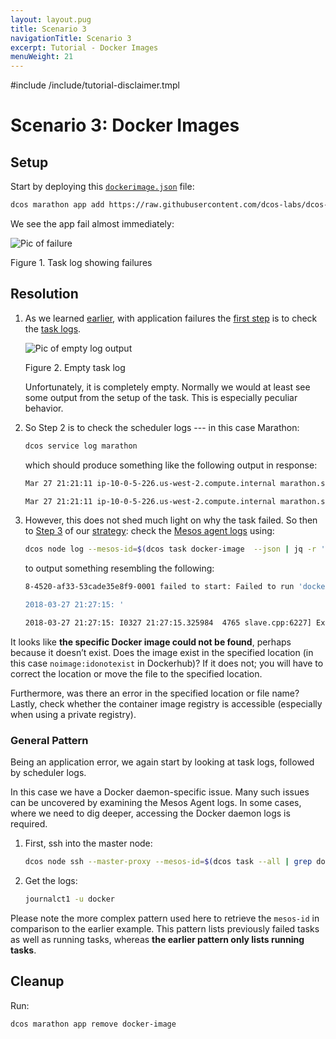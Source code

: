 ```yaml
---
layout: layout.pug
title: Scenario 3
navigationTitle: Scenario 3
excerpt: Tutorial - Docker Images
menuWeight: 21
---
```

#include /include/tutorial-disclaimer.tmpl

# Scenario 3: Docker Images

## Setup

Start by deploying this [`dockerimage.json`](https://raw.githubusercontent.com/dcos-labs/dcos-debugging/master/1.10/dockerimage.json) file:

```bash
dcos marathon app add https://raw.githubusercontent.com/dcos-labs/dcos-debugging/master/1.10/dockerimage.json
```

We see the app fail almost immediately:

![Pic of failure](https://mesosphere.com/wp-content/uploads/2018/04/pasted-image-0-17.png)

Figure 1. Task log showing failures

## Resolution

1. As we learned [earlier](/mesosphere/dcos/1.12/tutorials/dcos-debug/gen-strat/), with application failures the [first step](/mesosphere/dcos/1.12/tutorials/dcos-debug/gen-strat/#task-strat) is to check the [task logs](/mesosphere/dcos/1.12/tutorials/dcos-debug/tools/#task-logs).

    ![Pic of empty log output](https://mesosphere.com/wp-content/uploads/2018/04/pasted-image-0-18.png)

    Figure 2. Empty task log

    Unfortunately, it is completely empty. Normally we would at least see some output from the setup of the task. This is especially peculiar behavior.

1. So Step 2 is to check the scheduler logs --- in this case Marathon:

    ```bash
    dcos service log marathon
    ```

    which should produce something like the following output in response:

    ```bash
    Mar 27 21:21:11 ip-10-0-5-226.us-west-2.compute.internal marathon.sh[5954]: [2018-03-27 21:21:11,297] INFO  Received status update for task docker-image.c4cdf565-3204-11e8-8a20-82358f3033d1: TASK_FAILED (

    Mar 27 21:21:11 ip-10-0-5-226.us-west-2.compute.internal marathon.sh[5954]: ') (mesosphere.marathon.MarathonScheduler:Thread-1723)
    ```

1. However, this does not shed much light on why the task failed. So then to [Step 3](/mesosphere/dcos/1.12/tutorials/dcos-debug/gen-strat/#agent-strat) of our [strategy](/mesosphere/dcos/1.12/tutorials/dcos-debug/gen-strat/): check the [Mesos agent logs](/mesosphere/dcos/1.12/tutorials/dcos-debug/tools/#agent-logs) using:

    ```bash
    dcos node log --mesos-id=$(dcos task docker-image  --json | jq -r '.[] | .slave_id') --lines=100
    ```

    to output something resembling the following:

    ```bash
    8-4520-af33-53cade35e8f9-0001 failed to start: Failed to run 'docker -H unix:///var/run/docker.sock pull noimage:idonotexist': exited with status 1; stderr='Error: image library/noimage:idonotexist not found

    2018-03-27 21:27:15: '

    2018-03-27 21:27:15: I0327 21:27:15.325984  4765 slave.cpp:6227] Executor 'docker-image.9dc468b5-3205-11e8-8a20-82358f3033d1' of framework 6512d7cc-b7f8-4520-af33-53cade35e8f9-0001 has terminated with unknown status
    ```

It looks like **the specific Docker image could not be found**, perhaps because it doesn’t exist. Does the image exist in the specified location (in this case `noimage:idonotexist` in Dockerhub)? If it does not; you will have to correct the location or move the file to the specified location. 

Furthermore, was there an error in the specified location or file name? Lastly, check whether the container image registry is accessible (especially when using a private registry).

### General Pattern

Being an application error, we again start by looking at task logs, followed by scheduler logs.

In this case we have a Docker daemon-specific issue. Many such issues can be uncovered by examining the Mesos Agent logs. In some cases, where we need to dig deeper, accessing the Docker daemon logs is required. 

1. First, ssh into the master node:

    ```bash
    dcos node ssh --master-proxy --mesos-id=$(dcos task --all | grep docker-image | head -n1 | awk '{print $6}')
    ```

1. Get the logs:

    ```bash
    journalct1 -u docker
    ```

Please note the more complex pattern used here to retrieve the `mesos-id` in comparison to the earlier example. This pattern lists previously failed tasks as well as running tasks, whereas **the earlier pattern only lists running tasks**.

## Cleanup

Run:

```bash
dcos marathon app remove docker-image
```
